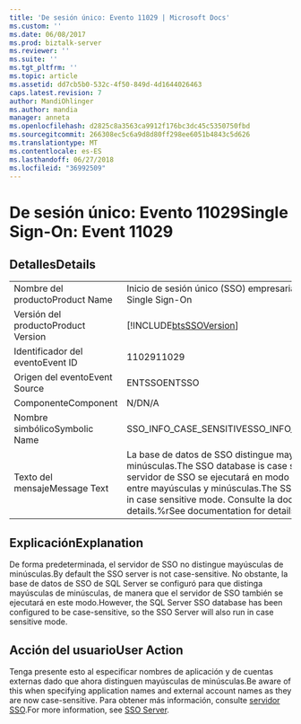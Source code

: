 ```yaml
---
title: 'De sesión único: Evento 11029 | Microsoft Docs'
ms.custom: ''
ms.date: 06/08/2017
ms.prod: biztalk-server
ms.reviewer: ''
ms.suite: ''
ms.tgt_pltfrm: ''
ms.topic: article
ms.assetid: dd7cb5b0-532c-4f50-849d-4d1644026463
caps.latest.revision: 7
author: MandiOhlinger
ms.author: mandia
manager: anneta
ms.openlocfilehash: d2825c8a3563ca9912f176bc3dc45c5350750fbd
ms.sourcegitcommit: 266308ec5c6a9d8d80ff298ee6051b4843c5d626
ms.translationtype: MT
ms.contentlocale: es-ES
ms.lasthandoff: 06/27/2018
ms.locfileid: "36992509"
---
```

# <a name="single-sign-on-event-11029"></a><span data-ttu-id="7d652-102">De sesión único: Evento 11029</span><span class="sxs-lookup"><span data-stu-id="7d652-102">Single Sign-On: Event 11029</span></span>
## <a name="details"></a><span data-ttu-id="7d652-103">Detalles</span><span class="sxs-lookup"><span data-stu-id="7d652-103">Details</span></span>  
  
|                 |                                                                                                                      |
|-----------------|----------------------------------------------------------------------------------------------------------------------|
|  <span data-ttu-id="7d652-104">Nombre del producto</span><span class="sxs-lookup"><span data-stu-id="7d652-104">Product Name</span></span>   |                                              <span data-ttu-id="7d652-105">Inicio de sesión único (SSO) empresarial</span><span class="sxs-lookup"><span data-stu-id="7d652-105">Enterprise Single Sign-On</span></span>                                               |
| <span data-ttu-id="7d652-106">Versión del producto</span><span class="sxs-lookup"><span data-stu-id="7d652-106">Product Version</span></span> |                              [!INCLUDE[btsSSOVersion](../includes/btsssoversion-md.md)]                              |
|    <span data-ttu-id="7d652-107">Identificador del evento</span><span class="sxs-lookup"><span data-stu-id="7d652-107">Event ID</span></span>     |                                                        <span data-ttu-id="7d652-108">11029</span><span class="sxs-lookup"><span data-stu-id="7d652-108">11029</span></span>                                                         |
|  <span data-ttu-id="7d652-109">Origen del evento</span><span class="sxs-lookup"><span data-stu-id="7d652-109">Event Source</span></span>   |                                                        <span data-ttu-id="7d652-110">ENTSSO</span><span class="sxs-lookup"><span data-stu-id="7d652-110">ENTSSO</span></span>                                                        |
|    <span data-ttu-id="7d652-111">Componente</span><span class="sxs-lookup"><span data-stu-id="7d652-111">Component</span></span>    |                                                         <span data-ttu-id="7d652-112">N/D</span><span class="sxs-lookup"><span data-stu-id="7d652-112">N/A</span></span>                                                          |
|  <span data-ttu-id="7d652-113">Nombre simbólico</span><span class="sxs-lookup"><span data-stu-id="7d652-113">Symbolic Name</span></span>  |                                               <span data-ttu-id="7d652-114">SSO_INFO_CASE_SENSITIVE</span><span class="sxs-lookup"><span data-stu-id="7d652-114">SSO_INFO_CASE_SENSITIVE</span></span>                                                |
|  <span data-ttu-id="7d652-115">Texto del mensaje</span><span class="sxs-lookup"><span data-stu-id="7d652-115">Message Text</span></span>   | <span data-ttu-id="7d652-116">La base de datos de SSO distingue mayúsculas de minúsculas.</span><span class="sxs-lookup"><span data-stu-id="7d652-116">The SSO database is case sensitive.</span></span> <span data-ttu-id="7d652-117">El servidor de SSO se ejecutará en modo de distinción entre mayúsculas y minúsculas.</span><span class="sxs-lookup"><span data-stu-id="7d652-117">The SSO server will run in case sensitive mode.</span></span> <span data-ttu-id="7d652-118">Consulte la documentación de details.%r</span><span class="sxs-lookup"><span data-stu-id="7d652-118">See documentation for details.%r</span></span> |
  
## <a name="explanation"></a><span data-ttu-id="7d652-119">Explicación</span><span class="sxs-lookup"><span data-stu-id="7d652-119">Explanation</span></span>  
 <span data-ttu-id="7d652-120">De forma predeterminada, el servidor de SSO no distingue mayúsculas de minúsculas.</span><span class="sxs-lookup"><span data-stu-id="7d652-120">By default the SSO server is not case-sensitive.</span></span> <span data-ttu-id="7d652-121">No obstante, la base de datos de SSO de SQL Server se configuró para que distinga mayúsculas de minúsculas, de manera que el servidor de SSO también se ejecutará en este modo.</span><span class="sxs-lookup"><span data-stu-id="7d652-121">However, the SQL Server SSO database has been configured to be case-sensitive, so the SSO Server will also run in case sensitive mode.</span></span>  
  
## <a name="user-action"></a><span data-ttu-id="7d652-122">Acción del usuario</span><span class="sxs-lookup"><span data-stu-id="7d652-122">User Action</span></span>  
 <span data-ttu-id="7d652-123">Tenga presente esto al especificar nombres de aplicación y de cuentas externas dado que ahora distinguen mayúsculas de minúsculas.</span><span class="sxs-lookup"><span data-stu-id="7d652-123">Be aware of this when specifying application names and external account names as they are now case-sensitive.</span></span> <span data-ttu-id="7d652-124">Para obtener más información, consulte [servidor SSO](../core/sso-server.md).</span><span class="sxs-lookup"><span data-stu-id="7d652-124">For more information, see [SSO Server](../core/sso-server.md).</span></span>